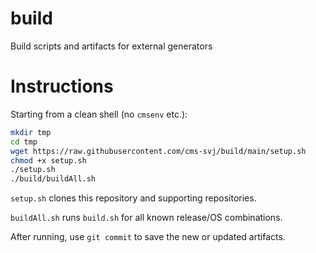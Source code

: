 # build

Build scripts and artifacts for external generators

# Instructions

Starting from a clean shell (no `cmsenv` etc.):
```bash
mkdir tmp
cd tmp
wget https://raw.githubusercontent.com/cms-svj/build/main/setup.sh
chmod +x setup.sh
./setup.sh
./build/buildAll.sh
```

`setup.sh` clones this repository and supporting repositories.

`buildAll.sh` runs `build.sh` for all known release/OS combinations.

After running, use `git commit` to save the new or updated artifacts.
